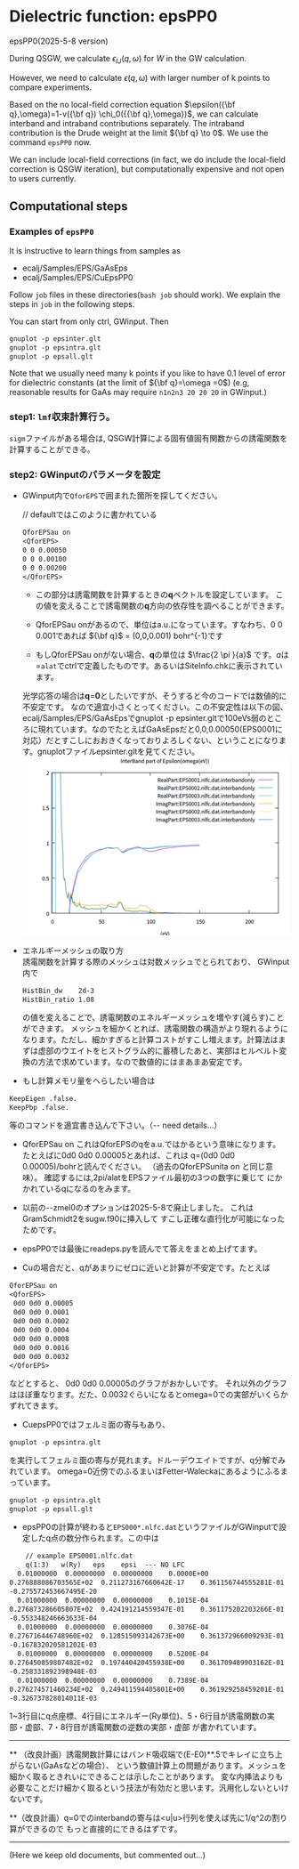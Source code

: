# Dielectric function: epsPP0 

epsPP0(2025-5-8 version)

During QSGW, we calculate $\epsilon_{IJ}(q, \omega)$ for $W$ in the GW calculation.

However, we need to calculate $\epsilon(q, \omega)$ with larger number of k points
to compare experiments.
<!-- ecaljでは乱雑位相差近似にもとづいて誘電関数を計算し、光学特性を調べることができます。
ここでは、具体的な計算の流れを説明します。 -->

Based on the no local-field correction equation $\epsilon({\bf q},\omega)=1-v({\bf q}) \chi_0({{\bf q},\omega})$, we can calculate interband and intraband contributions separately.
The intraband contribution is the Drude weight at the limit ${\bf q} \to 0$.
We use the command `epsPP0` now.

We can include local-field corrections (in fact, we do include the local-field correction is QSGW iteration), but computationally expensive and not open to users currently.

## Computational steps

### Examples of `epsPP0`
It is instructive to learn things from samples as 
* ecalj/Samples/EPS/GaAsEps
* ecalj/Samples/EPS/CuEpsPP0

Follow `job` files in these directories(`bash job` should work). 
We explain the steps in `job` in the following steps.

You can start from only ctrl, GWinput. Then
```
gnuplot -p epsinter.glt 
gnuplot -p epsintra.glt 
gnuplot -p epsall.glt 
```
Note that we usually need many k points if you like to have 0.1 level of error for 
dielectric constants (at the limit of ${\bf q}=\omega =0$)
(e.g, reasonable results for GaAs may require `n1n2n3 20 20 20` in GWinput.)

### step1: `lmf`収束計算行う。
`sigm`ファイルがある場合は, QSGW計算による固有値固有関数からの誘電関数を計算することができる。


### step2: **GWinput**のパラメータを設定
    
- GWinput内で`QforEPS`で囲まれた箇所を探してください。
 
    // defaultではこのように書かれている
    ```
    QforEPSau on
    <QforEPS>
    0 0 0.00050
    0 0 0.00100
    0 0 0.00200
    </QforEPS>
    ```
    * この部分は誘電関数を計算するときの**q**ベクトルを設定しています。
    この値を変えることで誘電関数の**q**方向の依存性を調べることができます。

    * QforEPSau onがあるので、単位はa.u.になっています。すなわち、0 0 0.001であれば
    ${\bf q}$ = (0,0,0.001) bohr^{-1}です

    * もしQforEPSau onがない場合、**q**の単位は $\frac{2 \pi }{a}$ です。$a$は=`alat`でctrlで定義したものです。あるいはSiteInfo.chkに表示されています。


    光学応答の場合は**q**=**0**としたいですが、そうすると今のコードでは数値的に不安定です。
    なので適宜小さくとってください。この不安定性は以下の図、ecalj/Samples/EPS/GaAsEpsでgnuplot -p epsinter.gltで100eVs弱のところに現れています。なのでたとえばGaAsEpsだと0,0,0.00050(EPS0001に対応）だとすこしにおおきくなっておりよろしくない、ということになります。gnuplotファイルepsinter.gltを見てください。
![alt text](image.png)
    <!-- また後述のバンド内・間遷移を分けて計算を行う場合は、2つ以上の座標を書く必要があります。 -->



- エネルギーメッシュの取り方  
         誘電関数を計算する際のメッシュは対数メッシュでとられており、
         GWinput内で

    ```
    HistBin_dw    2d-3 
    HistBin_ratio 1.08
    ```

    の値を変えることで、誘電関数のエネルギーメッシュを増やす(減らす)ことができます。
    メッシュを細かくとれば、誘電関数の構造がより現れるようになります。ただし、細かすぎると計算コストがすこし増えます。計算法はまずは虚部のウエイトをヒストグラム的に蓄積したあと、実部はヒルベルト変換の方法で求めています。なので数値的にはまあまあ安定です。
    


* もし計算メモリ量をへらしたい場合は
```
KeepEigen .false. 
KeepPbp .false.
```
等のコマンドを適宜書き込んで下さい。（-- need details...）

* QforEPSau on
これはQforEPSのqをa.u.ではかるという意味になります。
たとえば<QforEPS>に0d0 0d0 0.00005とあれば、これは
q=(0d0 0d0 0.00005)/bohrと読んでください。
（過去のQforEPSunita on と同じ意味）。
確認するには,2pi/alatをEPSファイル最初の3つの数字に乗じて
<QforEPS>にかかれているqになるのをみます。

* 以前の--zmel0のオプションは2025-5-8で廃止しました。
これはGramSchmidt2をsugw.f90に挿入して
すこし正確な直行化が可能になったためです。

* epsPP0では最後にreadeps.pyを読んでて答えをまとめ上げてます。


* Cuの場合だと、qがあまりにゼロに近いと計算が不安定です。たとえば
```
QforEPSau on
<QforEPS>
 0d0 0d0 0.00005
 0d0 0d0 0.0001
 0d0 0d0 0.0002
 0d0 0d0 0.0004
 0d0 0d0 0.0008
 0d0 0d0 0.0016
 0d0 0d0 0.0032
</QforEPS>
```
などとすると、 0d0 0d0 0.00005のグラフがおかしいです。
それ以外のグラフはほぼ重なります。だた、0.0032ぐらいになるとomega=0での実部がいくらかずれてきます。

* CuepsPP0ではフェルミ面の寄与もあり、
```
gnuplot -p epsintra.glt
```
を実行してフェルミ面の寄与が見れます。ドルーデウエイトですが、q分解でみれています。
omega=0近傍でのふるまいはFetter-Waleckaにあるようにふるまっています。
```
gnuplot -p epsintra.glt
gnuplot -p epsall.glt
```


* epsPP0の計算が終わると`EPS000*.nlfc.dat`というファイルがGWinputで設定したq点の数分作られます。この中は

```
    // example EPS0001.nlfc.dat
    q(1:3)   w(Ry)   eps    epsi  --- NO LFC
  0.01000000  0.00000000  0.00000000    0.0000E+00  0.276888086703565E+02  0.211273167660642E-17    0.361156744555281E-01 -0.275572453667495E-20
  0.01000000  0.00000000  0.00000000    0.1015E-04  0.276873286605807E+02  0.424191214559347E-01    0.361175202203266E-01 -0.553348246663633E-04
  0.01000000  0.00000000  0.00000000    0.3076E-04  0.276716446748960E+02  0.128515093142673E+00    0.361372966009293E-01 -0.167832020581202E-03
  0.01000000  0.00000000  0.00000000    0.5200E-04  0.276450859807482E+02  0.197440420455938E+00    0.361709489903162E-01 -0.258331892398948E-03
  0.01000000  0.00000000  0.00000000    0.7389E-04  0.276274571460234E+02  0.249411594405801E+00    0.361929258459201E-01 -0.326737828014011E-03
```
1~3行目にq点座標、4行目にエネルギー(Ry単位)、5・6行目が誘電関数の実部・虚部、7・8行目が誘電関数の逆数の実部・虚部
が書かれています。

---

** （改良計画）誘電関数計算にはバンド吸収端で(E-E0)**.5でキレイに立ち上がらない(GaAsなどの場合）、
という数値計算上の問題があります。メッシュを細かく取るときれいにできることは示したことがあります。
変な内挿法よりも必要なことだけ細かく取るという技法が有効だと思います。汎用化しないといけないです。

**（改良計画）q=0でのinterbandの寄与は<u|u>行列を使えば先に1/q^2の割り算ができるので
もっと直接的にできるはずです。

---


(Here we keep old documents, but commented out...)
<!-- ### step:3 epsPP_lmfh , eps_lmfh

eps計算を行うときは、epsPP_lmfh(局所場補正なし)とeps_lmfh(局所場補正あり)のどちらかを使います。

使い方は

```   
 // example 
 mpirun epsPP_lmfh -np 4 si
```


---

## バンド内・間寄与の誘電関数

通常の誘電関数計算のほかに、バンド内遷移の寄与とバンド間遷移の寄与とを分けて誘電関数を計算することも可能です。
この計算は、金属系などで誘電関数の構造や複合プラズモンを解析するときに有用です。

具体的な方法は、まずGWinputで小さなq座標とそこから少しだけずれたq座標を書いてください。
 ```
    // example
    <QforEPS>
     0 0 0.0001   
     0 0 0.001      
     0 0 0.01
      ・・・
    </QforEPS>
  ```
  他は通常計算と同じように計算したい方向のq座標を入れてください。  
  あとは、epsPP_lmfhの代わりにepsPP_lmfh_intraを用いると計算されます。
```   
 // example 
 mpirun epsPP_lmfh_intra -np 4 si
```
計算が終わると`EPS000*.nlfc.dat.intrabandonly`、`EPS000*.nlfc.dat.interbandonly`
というファイルが作られます。中身のデータは通常計算のときと同じです。
 -->


<!-- 
=======================================================
* OLD document before 2025-5-7

誘電関数ｑ＝０を計算するには、最近のバージョンの（２０２３−１０−２３以後）の
収束したところからスクリプトepsPP0を使ってください。
ecalj/MATERIALS/Cueps
にサンプルがあるので、Cuを収束させた後、
epsPP0 cu -np 4
などとすると、epsinter.glt, epsintra.glt, epsall.glt
ができます。epsintraはフェルミ面の寄与になります。


いくつかのｑ点で計算してｑ＝＞０を取るのです。そのためにctrlには
ーーーーーーーーーーーーーーーーーー
QforEPSunita on
<QforEPS>
 0d0 0d0 0.00001
 0d0 0d0 0.001
 0d0 0d0 0.0014142
 0d0 0d0 0.002
 0d0 0d0 0.0028284
 0d0 0d0 0.004
</QforEPS>
ーーーーーーーーーーーーーーーーーー
などと書いておく必要があります。


最低でも、2行入ります。
QforEPSunita on
<QforEPS>
 0d0 0d0 0.00001
 0d0 0d0 0.001
</QforEPS>
ーーーーーーーーーーーーーーーーーー
が、いります.できれば後何行かあったほうがいいです。

QforEPSunita onは単位を2pi/alat　とする指定です。
最初の行の0d0 0d0 0.00001　は数値誤差を計算するためにいるんです。

 0d0 0d0 0.001での誘電関数計算にも 0d0 0d0 0.00001で計算した行列要素（誤差の大きさを計算）を使うんです。なので、EPS0002以後が意味のある答えになります。
epsinter.gltなどではqを複数計算して重ねてみています。
Cuだとキレイにかさなっているのが見て取れます。

epsPP0では最後にreadeps.pyを読んでて答えをまとめ上げてます。
（readeps.py汚いです。試行錯誤の結果が残っていて関数fd0はいまは使っていません）。
いぜんよりはだいぶとキレイに求まると思います。

Ag、結果がこれでも変なら教えてください。

================================================================================
 -->
